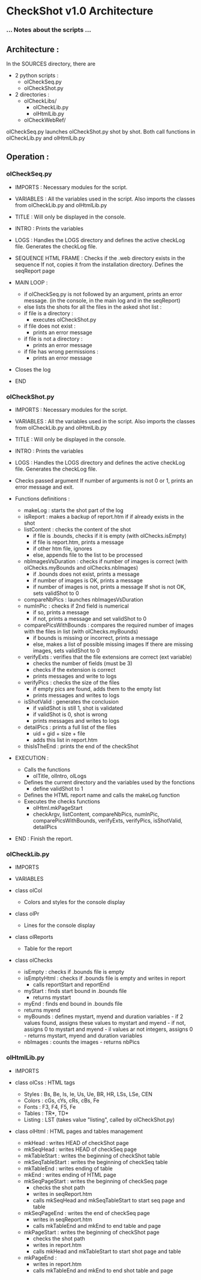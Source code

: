 # CheckShot v1.0 Architecture
### ... Notes about the scripts ... ###

## Architecture :

In the SOURCES directory, there are 
- 2 python scripts :
	* olCheckSeq.py
	* olCheckShot.py
- 2 directories :
	* olCheckLibs/
		* olCheckLib.py
		* olHtmlLib.py
	* olCheckWebRef/

olCheckSeq.py launches olCheckShot.py shot by shot.
Both call functions in olCheckLib.py and olHtmlLib.py


## Operation :

### olCheckSeq.py

- IMPORTS : Necessary modules for the script.

- VARIABLES : All the variables used in the script.
  Also imports the classes from olCheckLib.py and olHtmlLib.py

- TITLE : Will only be displayed in the console.

- INTRO : Prints the variables

- LOGS : Handles the LOGS directory and defines the active checkLog file.
  Generates the checkLog file.

- SEQUENCE HTML FRAME :
  Checks if the .web directory exists in the sequence
  If not, copies it from the installation directory.
  Defines the seqReport page

- MAIN LOOP :
  * if olCheckSeq.py is not followed by an argument, prints an error message.
  (in the console, in the main log and in the seqReport)
  * else lists the shots
  for all the files in the asked shot list :
  - if file is a directory :
    - executes olCheckShot.py
  - if file does not exist :
  	- prints an error message
  - if file is not a directory :
  	- prints an error message
  - if file has wrong permissions :
  	- prints an error message

- Closes the log

- END


### olCheckShot.py

- IMPORTS : Necessary modules for the script.

- VARIABLES : All the variables used in the script.
  Also imports the classes from olCheckLib.py and olHtmlLib.py

- TITLE : Will only be displayed in the console.

- INTRO : Prints the variables

- LOGS : Handles the LOGS directory and defines the active checkLog file.
  Generates the checkLog file.

- Checks passed argument
  If number of arguments is not 0 or 1, prints an error message and exit.

- Functions definitions :
	* makeLog : starts the shot part of the log
	* isReport : makes a backup of report.htm if if already exists in the shot
	* listContent : checks the content of the shot
	  - if file is .bounds, checks if it is empty (with olChecks.isEmpty)
	  - if file is report.htm, prints a message
	  - if other htm file, ignores
	  - else, appends file to the list to be processed
	* nbImagesVsDuration : checks if number of images is correct
	  (with olChecks.myBounds and olChecks.nbImages)
	  - if .bounds does not exist, prints a message
	  - if number of images is OK, prints a message
	  - if number of images is not, prints a message
	  If shot is not OK, sets validShot to 0
	* compareNbPics : launches nbImagesVsDuration
	* numInPic : checks if 2nd field is numerical
	  - if so, prints a message
	  - if not, prints a message and set validShot to 0
	* comparePicsWithBounds : compares the required number of images with the files in list
	  (with olChecks.myBounds)
	  - if bounds is missing or incorrect, prints a message
	  - else, makes a list of possible missing images
	  If there are missing images, sets validShot to 0
	* verifyExts : verifies that the file extensions are correct (ext variable)
	  - checks the number of fields (must be 3)
	  - checks if the extension is correct
	  - prints messages and write to logs
	* verifyPics : checks the size of the files
	  - if empty pics are found, adds them to the empty list
	  - prints messages and writes to logs
	* isShotValid : generates the conclusion
	  - if validShot is still 1, shot is validated
	  - if validShot is 0, shot is wrong	  
	  - prints messages and writes to logs
	* detailPics : prints a full list of the files
	  - uid + gid + size + file
	  - adds this list in report.htm
	* thisIsTheEnd : prints the end of the checkShot

- EXECUTION : 
	* Calls the functions
	  - olTitle, olIntro, olLogs
	* Defines the current directory and the variables used by the fonctions
	  - define validShot to 1
	* Defines the HTML report name and calls the makeLog function
	* Executes the checks functions
	  - olHtml.mkPageStart
	  - checkArgv, listContent, compareNbPics, numInPic, comparePicsWithBounds,
	    verifyExts, verifyPics, isShotValid, detailPics

- END : Finish the report.


### olCheckLib.py

- IMPORTS

- VARIABLES

- class olCol
  * Colors and styles for the console display

- class olPr
  * Lines for the console display

- class olReports
  * Table for the report

- class olChecks
  * isEmpty : checks if .bounds file is empty
  * isEmptyHtml : checks if .bounds file is empty and writes in report
  	- calls reportStart and reportEnd
  * myStart : finds start bound in .bounds file
  	- returns mystart
  * myEnd : finds end bound in .bounds file
   - returns myend
  * myBounds : defines mystart, myend and duration variables
		- if 2 values found, assigns these values to mystart and myend
		- if not, assigns 0 to mystart and myend
		- il values ar not integers, assigns 0
		- returns mystart, myend and duration variables
  * nbImages : counts the images
		- returns nbPics


### olHtmlLib.py

- IMPORTS

- class olCss : HTML tags
	* Styles : Bs, Be, Is, Ie, Us, Ue, BR, HR, LSs, LSe, CEN
	* Colors : cGs, cYs, cRs, cBs, Fe
	* Fonts : F3, F4, F5, Fe
	* Tables : TR*, TD*
	* Listing : LST (takes value "listing", called by olCheckShot.py)

- class olHtml : HTML pages and tables management
	* mkHead : writes HEAD of checkShot page
	* mkSeqHead : writes HEAD of checkSeq page
	* mkTableStart : writes the beginning of checkShot table
	* mkSeqTableStart : writes the beginning of checkSeq table
	* mkTableEnd : writes ending of table
	* mkEnd : writes ending of HTML page
	* mkSeqPageStart : writes the beginning of checkSeq page
		- checks the shot path
		- writes in seqReport.htm
		- calls mkSeqHead and mkSeqTableStart to start seq page and table
	* mkSeqPageEnd : writes the end of checkSeq page
		- writes in seqReport.htm
		- calls mkTableEnd and mkEnd to end table and page
	* mkPageStart : writes the beginning of checkShot page
		- checks the shot path
		- writes in report.htm
		- calls mkHead and mkTableStart to start shot page and table
	* mkPageEnd : 
		- writes in report.htm
		- calls mkTableEnd and mkEnd to end shot table and page

